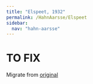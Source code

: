 ```yaml
---
title: "Elspeet, 1932"
permalink: /HahnAarsse/Elspeet
sidebar:
  nav: "hahn-aarsse"
---
```



# TO FIX

Migrate from [original](https://www.nierstrasz.org/HahnAarsse/Elspeet.html)
